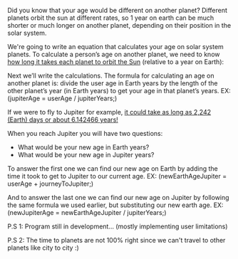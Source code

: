 Did you know that your age would be different on another planet? Different planets orbit the sun at different rates, so 1 year on earth can be much shorter or much longer on another planet, depending on their position in the solar system.

We're going to write an equation that calculates your age on solar system planets.
To calculate a person’s age on another planet, we need to know [how long it takes each planet to orbit the Sun](https://www.mentalfloss.com/posts/solar-system-planets-days-year-length) (relative to a year on Earth):

Next we’ll write the calculations. The formula for calculating an age on another planet is: divide the user age in Earth years by the length of the other planet’s year (in Earth years) to get your age in that planet’s years. EX: (jupiterAge = userAge / jupiterYears;)

If we were to fly to Jupiter for example, [it could take as long as 2,242 (Earth) days or about 6.142466 years!](https://www.universetoday.com/128259/long-take-get-jupiter/)

When you reach Jupiter you will have two questions:

* What would be your new age in Earth years?
* What would be your new age in Jupiter years?

To answer the first one we can find our new age on Earth by adding the time it took to get to Jupiter to our current age. EX: (newEarthAgeJupiter = userAge + journeyToJupiter;)

And to answer the last one we can find our new age on Jupiter by following the same formula we used earlier, but substituting our new earth age. EX: (newJupiterAge = newEarthAgeJupiter / jupiterYears;)

P.S 1: Program still in development... (mostly implementing user limitations)

P.S 2: The time to planets are not 100% right since we can't travel to other planets like city to city :)
